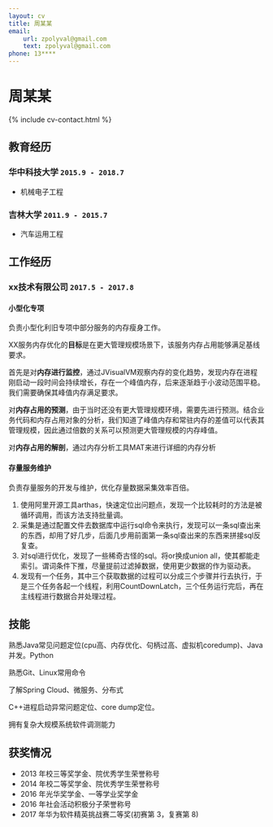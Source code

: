 ```yaml
---
layout: cv
title: 周某某
email: 
    url: zpolyval@gmail.com
    text: zpolyval@gmail.com
phone: 13****
---
```


# 周某某

<!--
include contact information from the front matter
Supported arguments:

    - homepage: url, text
    - phone
    - email
-->

{% include cv-contact.html %}

## 教育经历

### **华中科技大学** `2015.9 - 2018.7 `

- 机械电子工程

### **吉林大学** `2011.9 - 2015.7`

- 汽车运用工程

## 工作经历

### **xx技术有限公司** `2017.5 - 2017.8`

#### **小型化专项**

负责小型化利旧专项中部分服务的内存瘦身工作。

XX服务内存优化的**目标**是在更大管理规模场景下，该服务内存占用能够满足基线要求。

首先是对**内存进行监控**，通过JVisualVM观察内存的变化趋势，发现内存在进程刚启动一段时间会持续增长，存在一个峰值内存，后来逐渐趋于小波动范围平稳。我们需要确保其峰值内存满足要求。

对**内存占用的预测**，由于当时还没有更大管理规模环境，需要先进行预测。结合业务代码和内存占用对象的分析，我们知道了峰值内存和常驻内存的差值可以代表其管理规模，因此通过倍数的关系可以预测更大管理规模的内存峰值。

对**内存占用的解剖**，通过内存分析工具MAT来进行详细的内存分析

#### **存量服务维护**

负责存量服务的开发与维护，优化存量数据采集效率百倍。

1. 使用阿里开源工具arthas，快速定位出问题点，发现一个比较耗时的方法是被循环调用，而该方法支持批量调。
2. 采集是通过配置文件去数据库中运行sql命令来执行，发现可以一条sql查出来的东西，却用了好几步，后面几步用前面第一条sql查出来的东西来拼接sql反复查。
3. 对sql进行优化，发现了一些稀奇古怪的sql。将or换成union all，使其都能走索引。谓词条件下推，尽量提前过滤掉数据，使用更少数据的作为驱动表。
4. 发现有一个任务，其中三个获取数据的过程可以分成三个步骤并行去执行，于是三个任务各起一个线程，利用CountDownLatch，三个任务运行完后，再在主线程进行数据合并处理过程。

## 技能

熟悉Java常见问题定位(cpu高、内存优化、句柄过高、虚拟机coredump)、Java并发。Python

熟悉Git、Linux常用命令

了解Spring Cloud、微服务、分布式

C++进程启动异常问题定位、core dump定位。

拥有复杂大规模系统软件调测能力

## 获奖情况

- 2013 年校三等奖学金、院优秀学生荣誉称号 
- 2014 年校二等奖学金、院优秀学生荣誉称号 
- 2016 年光华奖学金、一等学业奖学金 
- 2016 年社会活动积极分子荣誉称号 
- 2017 年华为软件精英挑战赛二等奖(初赛第 3，复赛第 8) 
